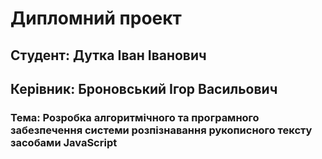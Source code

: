 Дипломний проект
================

Студент: Дутка Іван Іванович
----------------------------
Керівник: Броновський Ігор Васильович
-------------------------------------

### Тема: Розробка алгоритмічного та програмного забезпечення системи розпізнавання рукописного тексту засобами JavaScript


